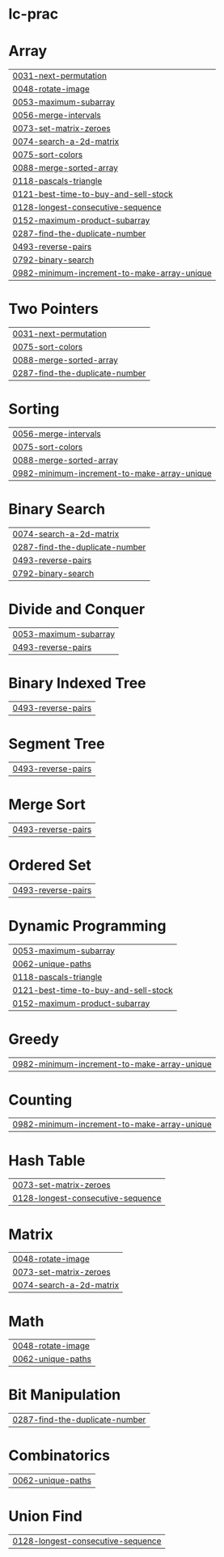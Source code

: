 # lc-prac


# Array
|  |
| ------- |
| [0031-next-permutation](https://github.com/geedhavarshinii/lc-prac/tree/master/0031-next-permutation) |
| [0048-rotate-image](https://github.com/geedhavarshinii/lc-prac/tree/master/0048-rotate-image) |
| [0053-maximum-subarray](https://github.com/geedhavarshinii/lc-prac/tree/master/0053-maximum-subarray) |
| [0056-merge-intervals](https://github.com/geedhavarshinii/lc-prac/tree/master/0056-merge-intervals) |
| [0073-set-matrix-zeroes](https://github.com/geedhavarshinii/lc-prac/tree/master/0073-set-matrix-zeroes) |
| [0074-search-a-2d-matrix](https://github.com/geedhavarshinii/lc-prac/tree/master/0074-search-a-2d-matrix) |
| [0075-sort-colors](https://github.com/geedhavarshinii/lc-prac/tree/master/0075-sort-colors) |
| [0088-merge-sorted-array](https://github.com/geedhavarshinii/lc-prac/tree/master/0088-merge-sorted-array) |
| [0118-pascals-triangle](https://github.com/geedhavarshinii/lc-prac/tree/master/0118-pascals-triangle) |
| [0121-best-time-to-buy-and-sell-stock](https://github.com/geedhavarshinii/lc-prac/tree/master/0121-best-time-to-buy-and-sell-stock) |
| [0128-longest-consecutive-sequence](https://github.com/geedhavarshinii/lc-prac/tree/master/0128-longest-consecutive-sequence) |
| [0152-maximum-product-subarray](https://github.com/geedhavarshinii/lc-prac/tree/master/0152-maximum-product-subarray) |
| [0287-find-the-duplicate-number](https://github.com/geedhavarshinii/lc-prac/tree/master/0287-find-the-duplicate-number) |
| [0493-reverse-pairs](https://github.com/geedhavarshinii/lc-prac/tree/master/0493-reverse-pairs) |
| [0792-binary-search](https://github.com/geedhavarshinii/lc-prac/tree/master/0792-binary-search) |
| [0982-minimum-increment-to-make-array-unique](https://github.com/geedhavarshinii/lc-prac/tree/master/0982-minimum-increment-to-make-array-unique) |
# Two Pointers
|  |
| ------- |
| [0031-next-permutation](https://github.com/geedhavarshinii/lc-prac/tree/master/0031-next-permutation) |
| [0075-sort-colors](https://github.com/geedhavarshinii/lc-prac/tree/master/0075-sort-colors) |
| [0088-merge-sorted-array](https://github.com/geedhavarshinii/lc-prac/tree/master/0088-merge-sorted-array) |
| [0287-find-the-duplicate-number](https://github.com/geedhavarshinii/lc-prac/tree/master/0287-find-the-duplicate-number) |
# Sorting
|  |
| ------- |
| [0056-merge-intervals](https://github.com/geedhavarshinii/lc-prac/tree/master/0056-merge-intervals) |
| [0075-sort-colors](https://github.com/geedhavarshinii/lc-prac/tree/master/0075-sort-colors) |
| [0088-merge-sorted-array](https://github.com/geedhavarshinii/lc-prac/tree/master/0088-merge-sorted-array) |
| [0982-minimum-increment-to-make-array-unique](https://github.com/geedhavarshinii/lc-prac/tree/master/0982-minimum-increment-to-make-array-unique) |
# Binary Search
|  |
| ------- |
| [0074-search-a-2d-matrix](https://github.com/geedhavarshinii/lc-prac/tree/master/0074-search-a-2d-matrix) |
| [0287-find-the-duplicate-number](https://github.com/geedhavarshinii/lc-prac/tree/master/0287-find-the-duplicate-number) |
| [0493-reverse-pairs](https://github.com/geedhavarshinii/lc-prac/tree/master/0493-reverse-pairs) |
| [0792-binary-search](https://github.com/geedhavarshinii/lc-prac/tree/master/0792-binary-search) |
# Divide and Conquer
|  |
| ------- |
| [0053-maximum-subarray](https://github.com/geedhavarshinii/lc-prac/tree/master/0053-maximum-subarray) |
| [0493-reverse-pairs](https://github.com/geedhavarshinii/lc-prac/tree/master/0493-reverse-pairs) |
# Binary Indexed Tree
|  |
| ------- |
| [0493-reverse-pairs](https://github.com/geedhavarshinii/lc-prac/tree/master/0493-reverse-pairs) |
# Segment Tree
|  |
| ------- |
| [0493-reverse-pairs](https://github.com/geedhavarshinii/lc-prac/tree/master/0493-reverse-pairs) |
# Merge Sort
|  |
| ------- |
| [0493-reverse-pairs](https://github.com/geedhavarshinii/lc-prac/tree/master/0493-reverse-pairs) |
# Ordered Set
|  |
| ------- |
| [0493-reverse-pairs](https://github.com/geedhavarshinii/lc-prac/tree/master/0493-reverse-pairs) |
# Dynamic Programming
|  |
| ------- |
| [0053-maximum-subarray](https://github.com/geedhavarshinii/lc-prac/tree/master/0053-maximum-subarray) |
| [0062-unique-paths](https://github.com/geedhavarshinii/lc-prac/tree/master/0062-unique-paths) |
| [0118-pascals-triangle](https://github.com/geedhavarshinii/lc-prac/tree/master/0118-pascals-triangle) |
| [0121-best-time-to-buy-and-sell-stock](https://github.com/geedhavarshinii/lc-prac/tree/master/0121-best-time-to-buy-and-sell-stock) |
| [0152-maximum-product-subarray](https://github.com/geedhavarshinii/lc-prac/tree/master/0152-maximum-product-subarray) |
# Greedy
|  |
| ------- |
| [0982-minimum-increment-to-make-array-unique](https://github.com/geedhavarshinii/lc-prac/tree/master/0982-minimum-increment-to-make-array-unique) |
# Counting
|  |
| ------- |
| [0982-minimum-increment-to-make-array-unique](https://github.com/geedhavarshinii/lc-prac/tree/master/0982-minimum-increment-to-make-array-unique) |
# Hash Table
|  |
| ------- |
| [0073-set-matrix-zeroes](https://github.com/geedhavarshinii/lc-prac/tree/master/0073-set-matrix-zeroes) |
| [0128-longest-consecutive-sequence](https://github.com/geedhavarshinii/lc-prac/tree/master/0128-longest-consecutive-sequence) |
# Matrix
|  |
| ------- |
| [0048-rotate-image](https://github.com/geedhavarshinii/lc-prac/tree/master/0048-rotate-image) |
| [0073-set-matrix-zeroes](https://github.com/geedhavarshinii/lc-prac/tree/master/0073-set-matrix-zeroes) |
| [0074-search-a-2d-matrix](https://github.com/geedhavarshinii/lc-prac/tree/master/0074-search-a-2d-matrix) |
# Math
|  |
| ------- |
| [0048-rotate-image](https://github.com/geedhavarshinii/lc-prac/tree/master/0048-rotate-image) |
| [0062-unique-paths](https://github.com/geedhavarshinii/lc-prac/tree/master/0062-unique-paths) |
# Bit Manipulation
|  |
| ------- |
| [0287-find-the-duplicate-number](https://github.com/geedhavarshinii/lc-prac/tree/master/0287-find-the-duplicate-number) |
# Combinatorics
|  |
| ------- |
| [0062-unique-paths](https://github.com/geedhavarshinii/lc-prac/tree/master/0062-unique-paths) |
# Union Find
|  |
| ------- |
| [0128-longest-consecutive-sequence](https://github.com/geedhavarshinii/lc-prac/tree/master/0128-longest-consecutive-sequence) |